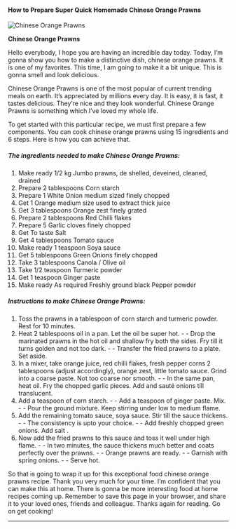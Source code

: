            

#### How to Prepare Super Quick Homemade Chinese Orange Prawns

![Chinese Orange Prawns](https://img-global.cpcdn.com/recipes/8ae6bba89f69c343/751x532cq70/chinese-orange-prawns-recipe-main-photo.jpg)

**Chinese Orange Prawns**

Hello everybody, I hope you are having an incredible day today. Today, I’m gonna show you how to make a distinctive dish, chinese orange prawns. It is one of my favorites. This time, I am going to make it a bit unique. This is gonna smell and look delicious.

Chinese Orange Prawns is one of the most popular of current trending meals on earth. It’s appreciated by millions every day. It is easy, it is fast, it tastes delicious. They’re nice and they look wonderful. Chinese Orange Prawns is something which I’ve loved my whole life.

To get started with this particular recipe, we must first prepare a few components. You can cook chinese orange prawns using 15 ingredients and 6 steps. Here is how you can achieve that.

##### The ingredients needed to make Chinese Orange Prawns:

1.  Make ready 1/2 kg Jumbo prawns, de shelled, deveined, cleaned, drained
2.  Prepare 2 tablespoons Corn starch
3.  Prepare 1 White Onion medium sized finely chopped
4.  Get 1 Orange medium size used to extract thick juice
5.  Get 3 tablespoons Orange zest finely grated
6.  Prepare 2 tablespoons Red Chilli flakes
7.  Prepare 5 Garlic cloves finely chopped
8.  Get To taste Salt
9.  Get 4 tablespoons Tomato sauce
10.  Make ready 1 teaspoon Soya sauce
11.  Get 5 tablespoons Green Onions finely chopped
12.  Take 3 tablespoons Canola / Olive oil
13.  Take 1/2 teaspoon Turmeric powder
14.  Get 1 teaspoon Ginger paste
15.  Make ready As required Freshly ground black Pepper powder

##### Instructions to make Chinese Orange Prawns:

1.  Toss the prawns in a tablespoon of corn starch and turmeric powder. Rest for 10 minutes.
2.  Heat 2 tablespoons oil in a pan. Let the oil be super hot. - - Drop the marinated prawns in the hot oil and shallow fry both the sides. Fry till it turns golden and not too dark. - - Transfer the fried prawns to a plate. Set aside.
3.  In a mixer, take orange juice, red chilli flakes, fresh pepper corns 2 tablespoons (adjust accordingly), orange zest, little tomato sauce. Grind into a coarse paste. Not too coarse nor smooth. - - In the same pan, heat oil. Fry the chopped garlic pieces. Add and sauté onions till translucent.
4.  Add a teaspoon of corn starch. - - Add a teaspoon of ginger paste. Mix. - - Pour the ground mixture. Keep stirring under low to medium flame.
5.  Add the remaining tomato sauce, soya sauce. Stir till the sauce thickens. - - The consistency is upto your choice. - - Add freshly chopped green onions. Add salt .
6.  Now add the fried prawns to this sauce and toss it well under high flame. - - In two minutes, the sauce thickens much better and coats perfectly over the prawns. - - Orange prawns are ready. - - Garnish with spring onions. - - Serve hot.

So that is going to wrap it up for this exceptional food chinese orange prawns recipe. Thank you very much for your time. I’m confident that you can make this at home. There is gonna be more interesting food at home recipes coming up. Remember to save this page in your browser, and share it to your loved ones, friends and colleague. Thanks again for reading. Go on get cooking!

* * *